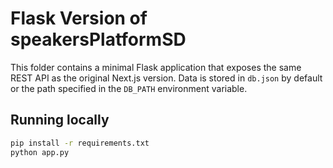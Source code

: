 # Flask Version of speakersPlatformSD

This folder contains a minimal Flask application that exposes the same REST API
as the original Next.js version. Data is stored in `db.json` by default or the
path specified in the `DB_PATH` environment variable.

## Running locally

```bash
pip install -r requirements.txt
python app.py
```
